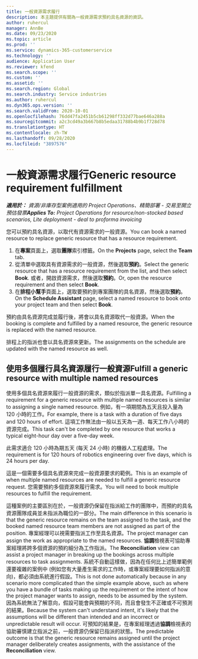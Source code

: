```yaml
---
title: 一般資源需求履行
description: 本主題提供有關為一般資源需求預約具名資源的資訊。
author: ruhercul
manager: AnnBe
ms.date: 09/23/2020
ms.topic: article
ms.prod: ''
ms.service: dynamics-365-customerservice
ms.technology: ''
audience: Application User
ms.reviewer: kfend
ms.search.scope: ''
ms.custom: ''
ms.assetid: ''
ms.search.region: Global
ms.search.industry: Service industries
ms.author: ruhercul
ms.dyn365.ops.version: ''
ms.search.validFrom: 2020-10-01
ms.openlocfilehash: 76dd47fa2451b5cb61298ff332d77bae646a288a
ms.sourcegitcommit: a2c3cd49a3b667b8b5edaa31788b4b9b1f728d78
ms.translationtype: HT
ms.contentlocale: zh-TW
ms.lasthandoff: 09/28/2020
ms.locfileid: "3897576"
---
```

# <a name="generic-resource-requirement-fulfillment"></a><span data-ttu-id="89f72-103">一般資源需求履行</span><span class="sxs-lookup"><span data-stu-id="89f72-103">Generic resource requirement fulfillment</span></span>

<span data-ttu-id="89f72-104">_**適用於：** 資源/非庫存型案例適用的 Project Operations、精簡部署 - 交易至開立預估發票_</span><span class="sxs-lookup"><span data-stu-id="89f72-104">_**Applies To:** Project Operations for resource/non-stocked based scenarios, Lite deployment - deal to proforma invoicing_</span></span>

<span data-ttu-id="89f72-105">您可以預約具名資源，以取代有資源需求的一般資源。</span><span class="sxs-lookup"><span data-stu-id="89f72-105">You can book a named resource to replace generic resource that has a resource requirement.</span></span>

1. <span data-ttu-id="89f72-106">在**專案**頁面上，選取**團隊**索引標籤。</span><span class="sxs-lookup"><span data-stu-id="89f72-106">On the **Projects** page, select the **Team** tab.</span></span>
2. <span data-ttu-id="89f72-107">從清單中選取具有資源需求的一般資源，然後選取**預約**。</span><span class="sxs-lookup"><span data-stu-id="89f72-107">Select the generic resource that has a resource requirement from the list, and then select **Book**.</span></span> <span data-ttu-id="89f72-108">或者，開啟資源需求，然後選取**預約**。</span><span class="sxs-lookup"><span data-stu-id="89f72-108">Or, open the resource requirement and then select **Book**.</span></span>
3. <span data-ttu-id="89f72-109">在**排程小幫手**頁面上，選取要預約到專案團隊的具名資源，然後選取**預約**。</span><span class="sxs-lookup"><span data-stu-id="89f72-109">On the **Schedule Assistant** page, select a named resource to book onto your project team and then select **Book**.</span></span>

<span data-ttu-id="89f72-110">預約由具名資源完成並履行後，將會以具名資源取代一般資源。</span><span class="sxs-lookup"><span data-stu-id="89f72-110">When the booking is complete and fulfilled by a named resource, the generic resource is replaced with the named resource.</span></span>

<span data-ttu-id="89f72-111">排程上的指派也會以具名資源來更新。</span><span class="sxs-lookup"><span data-stu-id="89f72-111">The assignments on the schedule are updated with the named resource as well.</span></span>

## <a name="fulfill-a-generic-resource-with-multiple-named-resources"></a><span data-ttu-id="89f72-112">使用多個履行具名資源履行一般資源</span><span class="sxs-lookup"><span data-stu-id="89f72-112">Fulfill a generic resource with multiple named resources</span></span>
<span data-ttu-id="89f72-113">使用多個具名資源來履行一般資源的需求，類似於指派單一具名資源。</span><span class="sxs-lookup"><span data-stu-id="89f72-113">Fulfilling a requirement for a generic resource with multiple named resources is similar to assigning a single named resource.</span></span> <span data-ttu-id="89f72-114">例如，有一項期間為五天且投入量為 120 小時的工作。</span><span class="sxs-lookup"><span data-stu-id="89f72-114">For example, there is a task with a duration of five days and 120 hours of effort.</span></span> <span data-ttu-id="89f72-115">這項工作無法由一般以五天為一週、每天工作八小時的資源完成。</span><span class="sxs-lookup"><span data-stu-id="89f72-115">This task can't be completed by one resource that works a typical eight-hour day over a five-day week.</span></span> 

<span data-ttu-id="89f72-116">此需求適合 120 小時為期五天 (每天 24 小時) 的機器人工程處理。</span><span class="sxs-lookup"><span data-stu-id="89f72-116">The requirement is for 120 hours of robotics engineering over five days, which is 24 hours per day.</span></span>

<span data-ttu-id="89f72-117">這是一個需要多個具名資源來完成一般資源要求的範例。</span><span class="sxs-lookup"><span data-stu-id="89f72-117">This is an example of when multiple named resources are needed to fulfill a generic resource request.</span></span> <span data-ttu-id="89f72-118">您需要預約多個資源來履行需求。</span><span class="sxs-lookup"><span data-stu-id="89f72-118">You will need to book multiple resources to fulfill the requirement.</span></span>

<span data-ttu-id="89f72-119">這種案例的主要區別在於，一般資源仍保留在指派給工作的團隊中，而預約的具名資源團隊成員並未指派為職位的一部分。</span><span class="sxs-lookup"><span data-stu-id="89f72-119">The main difference in this scenario is that the generic resource remains on the team assigned to the task, and the booked named resource team members are not assigned as part of the position.</span></span> <span data-ttu-id="89f72-120">專案經理可以視需要指派工作至具名資源。</span><span class="sxs-lookup"><span data-stu-id="89f72-120">The project manager can assign the work as appropriate to the named resources.</span></span> <span data-ttu-id="89f72-121">**協調**檢視表可協助專案經理將跨多個資源的預約細分為工作指派。</span><span class="sxs-lookup"><span data-stu-id="89f72-121">The **Reconciliation** view can assist a project manager in breaking up the bookings across multiple resources to task assignments.</span></span> <span data-ttu-id="89f72-122">系統不自動這樣做，因為在任何比上述簡單範例還要複雜的案例中 (例如您有大量產生需求的工作時，或專案經理要如何指派的意向)，都必須由系統進行假設。</span><span class="sxs-lookup"><span data-stu-id="89f72-122">This is not done automatically because in any scenario more complicated than the simple example above, such as where you have a bundle of tasks making up the requirement or the intent of how the project manager wants to assign, needs to be assumed by the system.</span></span> <span data-ttu-id="89f72-123">因為系統無法了解意向，假設可能會與預期的不同，而且會發生不正確或不可預測的結果。</span><span class="sxs-lookup"><span data-stu-id="89f72-123">Because the system can't understand intent, it's likely that the assumptions will be different than intended and an incorrect or unpredictable result will occur.</span></span> <span data-ttu-id="89f72-124">可預知的結果是，在專案經理透過**協調**檢視表的協助審慎建立指派之前，一般資源仍保留已指派的狀態。</span><span class="sxs-lookup"><span data-stu-id="89f72-124">The predictable outcome is that the generic resource remains assigned until the project manager deliberately creates assignments, with the assistance of the **Reconciliation** view.</span></span>


